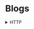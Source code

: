 # Blogs

<details>

<summary>HTTP </summary>

* [What happens when you type a URL into your browser?](what-happens-when-you-type-a-url-into-your-browser.md)

</details>
